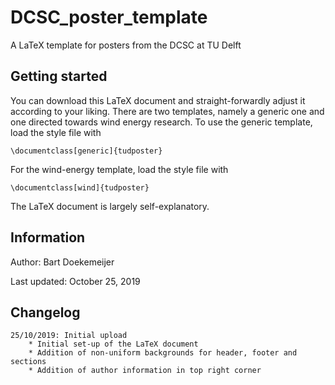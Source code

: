 # DCSC_poster_template
A LaTeX template for posters from the DCSC at TU Delft


## Getting started
You can download this LaTeX document and straight-forwardly adjust it according to your liking. 
There are two templates, namely a generic one and one directed towards wind energy research.
To use the generic template, load the style file with
```
\documentclass[generic]{tudposter}
```
For the wind-energy template, load the style file with
```
\documentclass[wind]{tudposter}
```
The LaTeX document is largely self-explanatory.


## Information
Author: Bart Doekemeijer

Last updated: October 25, 2019


## Changelog
    25/10/2019: Initial upload
        * Initial set-up of the LaTeX document
        * Addition of non-uniform backgrounds for header, footer and sections
        * Addition of author information in top right corner
        
